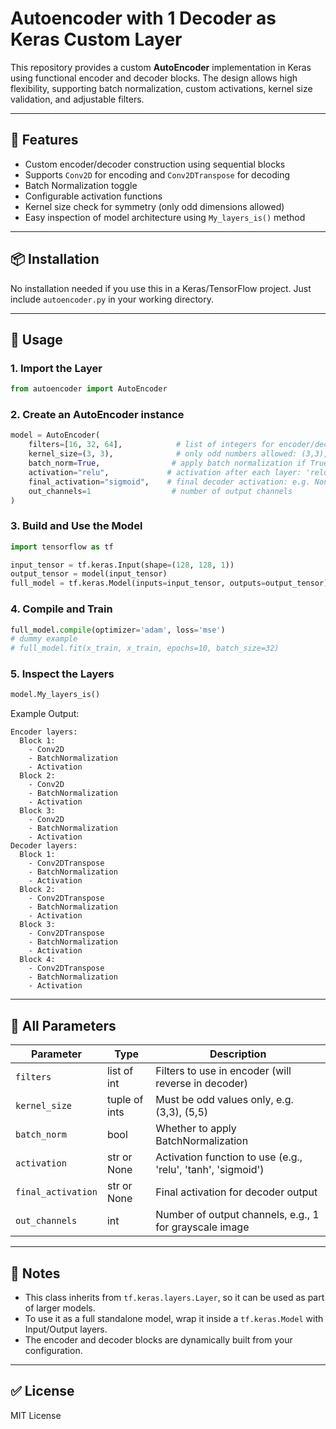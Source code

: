 # Autoencoder with 1 Decoder as Keras Custom Layer

This repository provides a custom **AutoEncoder** implementation in Keras using functional encoder and decoder blocks. The design allows high flexibility, supporting batch normalization, custom activations, kernel size validation, and adjustable filters.

---

## 🔧 Features

* Custom encoder/decoder construction using sequential blocks
* Supports `Conv2D` for encoding and `Conv2DTranspose` for decoding
* Batch Normalization toggle
* Configurable activation functions
* Kernel size check for symmetry (only odd dimensions allowed)
* Easy inspection of model architecture using `My_layers_is()` method

---

## 📦 Installation

No installation needed if you use this in a Keras/TensorFlow project. Just include `autoencoder.py` in your working directory.

---

## 🚀 Usage

### 1. Import the Layer

```python
from autoencoder import AutoEncoder
```

### 2. Create an AutoEncoder instance

```python
model = AutoEncoder(
    filters=[16, 32, 64],            # list of integers for encoder/decoder channels
    kernel_size=(3, 3),              # only odd numbers allowed: (3,3), (5,5), etc.
    batch_norm=True,                # apply batch normalization if True
    activation="relu",             # activation after each layer: 'relu', 'tanh', 'sigmoid', etc.
    final_activation="sigmoid",    # final decoder activation: e.g. None, 'sigmoid', 'tanh'
    out_channels=1                  # number of output channels
)
```

### 3. Build and Use the Model

```python
import tensorflow as tf

input_tensor = tf.keras.Input(shape=(128, 128, 1))
output_tensor = model(input_tensor)
full_model = tf.keras.Model(inputs=input_tensor, outputs=output_tensor)
```

### 4. Compile and Train

```python
full_model.compile(optimizer='adam', loss='mse')
# dummy example
# full_model.fit(x_train, x_train, epochs=10, batch_size=32)
```

### 5. Inspect the Layers

```python
model.My_layers_is()
```

Example Output:

```
Encoder layers:
  Block 1:
    - Conv2D
    - BatchNormalization
    - Activation
  Block 2:
    - Conv2D
    - BatchNormalization
    - Activation
  Block 3:
    - Conv2D
    - BatchNormalization
    - Activation
Decoder layers:
  Block 1:
    - Conv2DTranspose
    - BatchNormalization
    - Activation
  Block 2:
    - Conv2DTranspose
    - BatchNormalization
    - Activation
  Block 3:
    - Conv2DTranspose
    - BatchNormalization
    - Activation
  Block 4:
    - Conv2DTranspose
    - BatchNormalization
    - Activation
```

---

## 🧪 All Parameters

| Parameter          | Type          | Description                                                  |
| ------------------ | ------------- | ------------------------------------------------------------ |
| `filters`          | list of int   | Filters to use in encoder (will reverse in decoder)          |
| `kernel_size`      | tuple of ints | Must be odd values only, e.g. (3,3), (5,5)                   |
| `batch_norm`       | bool          | Whether to apply BatchNormalization                          |
| `activation`       | str or None   | Activation function to use (e.g., 'relu', 'tanh', 'sigmoid') |
| `final_activation` | str or None   | Final activation for decoder output                          |
| `out_channels`     | int           | Number of output channels, e.g., 1 for grayscale image       |

---

## 📌 Notes

* This class inherits from `tf.keras.layers.Layer`, so it can be used as part of larger models.
* To use it as a full standalone model, wrap it inside a `tf.keras.Model` with Input/Output layers.
* The encoder and decoder blocks are dynamically built from your configuration.

---

## ✅ License

MIT License
